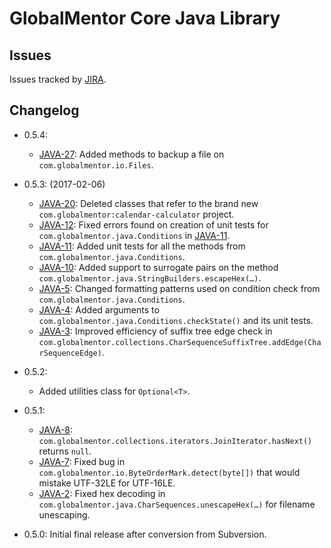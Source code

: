 # GlobalMentor Core Java Library

## Issues

Issues tracked by [JIRA](https://globalmentor.atlassian.net/projects/JAVA).

## Changelog

- 0.5.4:
	* [JAVA-27](https://globalmentor.atlassian.net/browse/JAVA-27): Added methods to backup a file on `com.globalmentor.io.Files`.

- 0.5.3: (2017-02-06)
	* [JAVA-20](https://globalmentor.atlassian.net/browse/JAVA-20): Deleted classes that refer to the brand new `com.globalmentor:calendar-calculator` project.
	* [JAVA-12](https://globalmentor.atlassian.net/browse/JAVA-12): Fixed errors found on creation of unit tests for `com.globalmentor.java.Conditions` in [JAVA-11](https://globalmentor.atlassian.net/browse/JAVA-11).
	* [JAVA-11](https://globalmentor.atlassian.net/browse/JAVA-11): Added unit tests for all the methods from `com.globalmentor.java.Conditions`.
	* [JAVA-10](https://globalmentor.atlassian.net/browse/JAVA-10): Added support to surrogate pairs on the method `com.globalmentor.java.StringBuilders.escapeHex(…)`.
	* [JAVA-5](https://globalmentor.atlassian.net/browse/JAVA-5): Changed formatting patterns used on condition check from `com.globalmentor.java.Conditions`.
	* [JAVA-4](https://globalmentor.atlassian.net/browse/JAVA-4): Added arguments to `com.globalmentor.java.Conditions.checkState()` and its unit tests.
	* [JAVA-3](https://globalmentor.atlassian.net/browse/JAVA-3): Improved efficiency of suffix tree edge check in `com.globalmentor.collections.CharSequenceSuffixTree.addEdge(CharSequenceEdge)`.
- 0.5.2:
	* Added utilities class for `Optional<T>`.
- 0.5.1:
	* [JAVA-8](https://globalmentor.atlassian.net/browse/JAVA-8): `com.globalmentor.collections.iterators.JoinIterator.hasNext()` returns `null`.
	* [JAVA-7](https://globalmentor.atlassian.net/browse/JAVA-7): Fixed bug in `com.globalmentor.io.ByteOrderMark.detect(byte[])` that would mistake UTF-32LE for UTF-16LE.
	* [JAVA-2](https://globalmentor.atlassian.net/browse/JAVA-2): Fixed hex decoding in `com.globalmentor.java.CharSequences.unescapeHex(…)` for filename unescaping.
- 0.5.0: Initial final release after conversion from Subversion.
